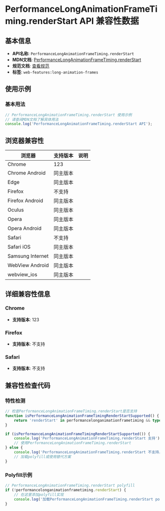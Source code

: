 # PerformanceLongAnimationFrameTiming.renderStart API 兼容性数据

## 基本信息

- **API名称**: `PerformanceLongAnimationFrameTiming.renderStart`
- **MDN文档**: [PerformanceLongAnimationFrameTiming.renderStart](https://developer.mozilla.org/docs/Web/API/PerformanceLongAnimationFrameTiming/renderStart)
- **规范文档**: [查看规范](https://w3c.github.io/long-animation-frames/#dom-performancelonganimationframetiming-renderstart)
- **标签**: `web-features:long-animation-frames`

## 使用示例

### 基本用法

```javascript
// PerformanceLongAnimationFrameTiming.renderStart 使用示例
// 请查阅MDN文档了解具体用法
console.log('PerformanceLongAnimationFrameTiming.renderStart API');
```

## 浏览器兼容性

| 浏览器 | 支持版本 | 说明 |
|--------|----------|------|
| Chrome | 123 |  |
| Chrome Android | 同主版本 |  |
| Edge | 同主版本 |  |
| Firefox | 不支持 |  |
| Firefox Android | 同主版本 |  |
| Oculus | 同主版本 |  |
| Opera | 同主版本 |  |
| Opera Android | 同主版本 |  |
| Safari | 不支持 |  |
| Safari iOS | 同主版本 |  |
| Samsung Internet | 同主版本 |  |
| WebView Android | 同主版本 |  |
| webview_ios | 同主版本 |  |

## 详细兼容性信息

### Chrome

- **支持版本**: 123

### Firefox

- **支持版本**: 不支持

### Safari

- **支持版本**: 不支持

## 兼容性检查代码

### 特性检测

```javascript
// 检查PerformanceLongAnimationFrameTiming.renderStart是否支持
function isPerformanceLongAnimationFrameTimingRenderStartSupported() {
    return 'renderStart' in performancelonganimationframetiming && typeof performancelonganimationframetiming.renderStart === 'function';
}

if (isPerformanceLongAnimationFrameTimingRenderStartSupported()) {
    console.log('PerformanceLongAnimationFrameTiming.renderStart 支持');
    // 使用PerformanceLongAnimationFrameTiming.renderStart
} else {
    console.log('PerformanceLongAnimationFrameTiming.renderStart 不支持，需要polyfill');
    // 加载polyfill或使用替代方案
}
```

### Polyfill示例

```javascript
// PerformanceLongAnimationFrameTiming.renderStart polyfill
if (!performancelonganimationframetiming.renderStart) {
    // 在这里添加polyfill实现
    console.log('加载PerformanceLongAnimationFrameTiming.renderStart polyfill');
}
```

